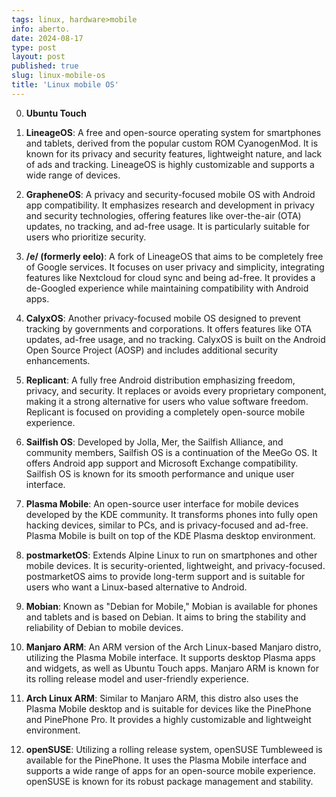 ```yaml
---
tags: linux, hardware>mobile
info: aberto.
date: 2024-08-17
type: post
layout: post
published: true
slug: linux-mobile-os
title: 'Linux mobile OS'
---
```


0. **Ubuntu Touch**

1. **LineageOS**: A free and open-source operating system for smartphones and tablets, derived from the popular custom ROM CyanogenMod. It is known for its privacy and security features, lightweight nature, and lack of ads and tracking. LineageOS is highly customizable and supports a wide range of devices.

2. **GrapheneOS**: A privacy and security-focused mobile OS with Android app compatibility. It emphasizes research and development in privacy and security technologies, offering features like over-the-air (OTA) updates, no tracking, and ad-free usage. It is particularly suitable for users who prioritize security.

3. **/e/ (formerly eelo)**: A fork of LineageOS that aims to be completely free of Google services. It focuses on user privacy and simplicity, integrating features like Nextcloud for cloud sync and being ad-free. It provides a de-Googled experience while maintaining compatibility with Android apps.

4. **CalyxOS**: Another privacy-focused mobile OS designed to prevent tracking by governments and corporations. It offers features like OTA updates, ad-free usage, and no tracking. CalyxOS is built on the Android Open Source Project (AOSP) and includes additional security enhancements.

5. **Replicant**: A fully free Android distribution emphasizing freedom, privacy, and security. It replaces or avoids every proprietary component, making it a strong alternative for users who value software freedom. Replicant is focused on providing a completely open-source mobile experience.

6. **Sailfish OS**: Developed by Jolla, Mer, the Sailfish Alliance, and community members, Sailfish OS is a continuation of the MeeGo OS. It offers Android app support and Microsoft Exchange compatibility. Sailfish OS is known for its smooth performance and unique user interface.

7. **Plasma Mobile**: An open-source user interface for mobile devices developed by the KDE community. It transforms phones into fully open hacking devices, similar to PCs, and is privacy-focused and ad-free. Plasma Mobile is built on top of the KDE Plasma desktop environment.

8. **postmarketOS**: Extends Alpine Linux to run on smartphones and other mobile devices. It is security-oriented, lightweight, and privacy-focused. postmarketOS aims to provide long-term support and is suitable for users who want a Linux-based alternative to Android.

9. **Mobian**: Known as "Debian for Mobile," Mobian is available for phones and tablets and is based on Debian. It aims to bring the stability and reliability of Debian to mobile devices.

10. **Manjaro ARM**: An ARM version of the Arch Linux-based Manjaro distro, utilizing the Plasma Mobile interface. It supports desktop Plasma apps and widgets, as well as Ubuntu Touch apps. Manjaro ARM is known for its rolling release model and user-friendly experience.

11. **Arch Linux ARM**: Similar to Manjaro ARM, this distro also uses the Plasma Mobile desktop and is suitable for devices like the PinePhone and PinePhone Pro. It provides a highly customizable and lightweight environment.

12. **openSUSE**: Utilizing a rolling release system, openSUSE Tumbleweed is available for the PinePhone. It uses the Plasma Mobile interface and supports a wide range of apps for an open-source mobile experience. openSUSE is known for its robust package management and stability.
